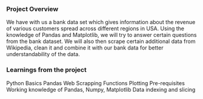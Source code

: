 ### Project Overview

 We have with us a bank data set which gives information about the revenue of various customers spread across different regions in USA.
Using the knowledge of Pandas and Matplotlib, we will try to answer certain questions from the bank dataset.
We will also then scrape certain additional data from Wikipedia, clean it and combine it with our bank data for better understandability of the data.



### Learnings from the project

  Python Basics Pandas Web Scrapping Functions Plotting Pre-requisites Working knowledge of Pandas, Numpy, Matplotlib Data indexing and slicing


